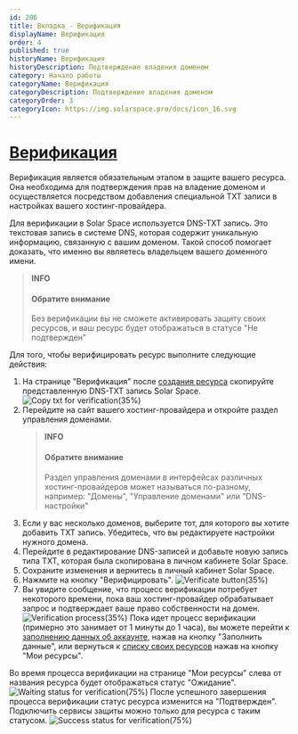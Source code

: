 ```yaml
---
id: 206
title: Вкладка - Верификация
displayName: Верификация
order: 4
published: true
historyName: Верификация
historyDescription: Подтверждение владения доменом
category: Начало работы
categoryName: Верификация
categoryDescription: Подтверждение владения доменом
categoryOrder: 3
categoryIcon: https://img.solarspace.pro/docs/icon_16.svg
---
```


# [Верификация](verification)
Верификация является обязательным этапом в защите вашего ресурса. Она необходима для подтверждения прав на владение доменом и осуществляется посредством добавления специальной TXT записи в настройках вашего хостинг-провайдера.

Для верификации в Solar Space используется DNS-TXT запись. Это текстовая запись в системе DNS, которая содержит уникальную информацию, связанную с вашим доменом. Такой способ помогает доказать, что именно вы являетесь владельцем вашего доменного имени.

> **INFO**
> #### Обратите внимание
> Без верификации вы не сможете активировать защиту своих ресурсов, и ваш ресурс будет отображаться в статусе "Не подтвержден"

Для того, чтобы верифицировать ресурс выполните следующие действия:
1. На странице "Верификация" после [создания ресурса]([205]) скопируйте представленную DNS-TXT запись Solar Space.
![Copy txt for verification(35%)](https://img.solarspace.pro/docs/copy-txt-for-verification.jpg "Копирование TXT-записи для верификации")
2. Перейдите на сайт вашего хостинг-провайдера и откройте раздел управления доменами.  
   > **INFO**
   > #### Обратите внимание
   > Раздел управления доменами в интерфейсах различных хостинг-провайдеров может называться по-разному, например: "Домены", "Управление доменами" или "DNS-настройки"  
3. Если у вас несколько доменов, выберите тот, для которого вы хотите добавить TXT запись. Убедитесь, что вы редактируете настройки нужного домена.
4. Перейдите в редактирование DNS-записей и добавьте новую запись типа TXT, которая была скопирована в личном кабинете Solar Space.
5. Сохраните изменения и вернитесь в личный кабинет Solar Space.
6. Нажмите на кнопку "Верифицировать".
![Verificate button(35%)](https://img.solarspace.pro/docs/click-on-verification-button.jpg "Кнопка верификации")
7. Вы увидите сообщение, что процесс верификации потребует некоторого времени, пока ваш хостинг-провайдер обрабатывает запрос и подтверждает ваше право собственности на домен.
![Verification process(35%)](https://img.solarspace.pro/docs/verification-process.jpg "Процесс верификации")
Пока идет процесс верификации (примерно это занимает от 1 минуты до 1 часа), вы можете перейти к [заполнению данных об аккаунте]([243]), нажав на кнопку "Заполнить данные", или вернуться к [cписку своих ресурсов]([246]) нажав на кнопку "Мои ресурсы".

Во время процесса верификации на странице "Мои ресурсы" слева от названия ресурса будет отображаться статус "Ожидание".
 ![Waiting status for verification(75%)](https://img.solarspace.pro/docs/waiting-status-for-verification.jpg "Статус верификации 'Ожидание'")
После успешного завершения процесса верификации статус ресурса изменится на "Подтвержден". Подключить сервисы защиты можно только для ресурса с таким статусом.
![Success status for verification(75%)](https://img.solarspace.pro/docs/success-status-for-verification.jpg "Статус верификации 'Подтвержден'")